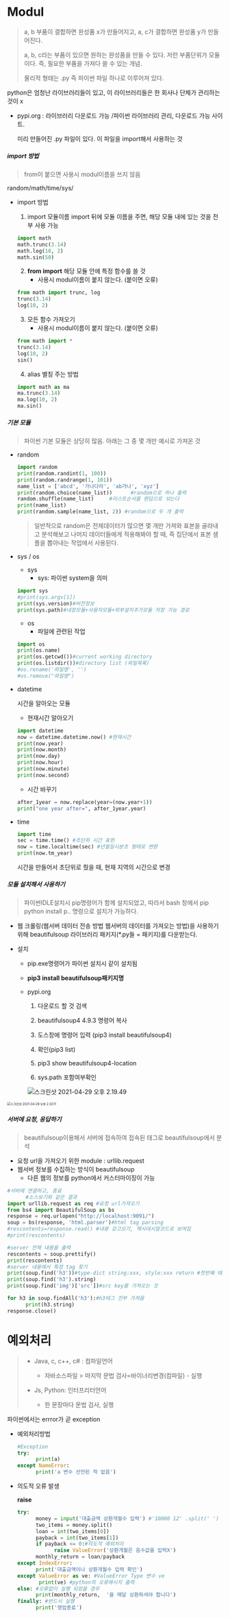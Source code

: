 # Modul

> a, b 부품이 결합하면 완성품 x가 만들어지고, a, c가 결합하면 완성품 y가 만들어진다. 
>
> a, b, c라는 부품이 있으면 원하는 완성품을 만들 수 있다. 저런 부품단위가 모듈이다. 즉, 필요한 부품을 가져다 쓸 수 있는 개념. 
>
> 물리적 형태는 .py 즉 파이썬 파일 하나로 이루어져 있다. 



python은 엄청난 라이브러리들이 있고, 이 라이브러리들은 한 회사나 단체가 관리하는 것이 x 

* pypi.org : 라이브러리 다운로드 가능 /파이썬 라이브러리 관리, 다운로드 가능 사이트.

  미리 만들어진 .py 파일이 있다. 이 파일을 import해서 사용하는 것 



##### import 방법

> from이 붙으면 사용시 modul이름을 쓰지 않음

random/math/time/sys/

* import 방법

  1. import 모듈이름 import 뒤에 모듈 이름을 주면, 해당 모듈 내에 있는 것을 전부 사용 가능

  ```python
  import math
  math.trunc(3.14)
  math.log(10, 2)
  math.sin(50)
  ```

  

  2. **from import** 해당 모듈 안에 특정 함수를 쓸 것
     * 사용시 modul이름이 붙지 않는다. (붙이면 오류)

  ````python
  from math import trunc, log
  trunc(3.14)
  log(10, 2)
  ````

  

  3. 모든 함수 가져오기
     * 사용시 modul이름이 붙지 않는다. (붙이면 오류)

  ```python
  from math import *
  trunc(3.14)
  log(10, 2)
  sin()
  ```

  

  4. alias  별칭 주는 방법

  ````python
  import math as ma
  ma.trunc(3.14)
  ma.log(10, 2)
  ma.sin()
  ````

  



##### 기본 모듈

> 파이썬 기본 모듈은 상당히 많음. 아래는 그 중 몇 개만 예시로 가져온 것

* random

  ````python
  import random
  print(random.randint(1, 100))
  print(random.randrange(1, 101))
  name_list = ['abcd', '가나다라', 'ab가나', 'xyz']
  print(random.choice(name_list))      #random으로 하나 출력
  random.shuffle(name_list)     #리스트순서를 랜덤으로 섞는다 
  print(name_list)
  print(random.sample(name_list, 2)) #random으로 두 개 출력
  ````

  > 일반적으로 random은 전체데이터가 많으면 몇 개만 가져와 표본을 골라내고 분석해보고 나머지 데이터들에게 적용해봐야 할 때, 즉 집단에서 표본 샘플을 뽑아내는 작업에서 사용된다. 



* sys / os

  * sys
    * sys: 파이썬 system을 의미 

  ```python
  import sys
  #print(sys.argv[1])
  print(sys.version)#버전정보 
  print(sys.path)#내장모듈+사용자모듈+외부설치추가모듈 저장 가능 경로 
  ```

  * os 
    * 파일에 관련된 작업 

  ````python
  import os
  print(os.name)
  print(os.getcwd())#current working directory
  print(os.listdir())#directory list (파일목록)
  #os.rename('파일명', '')
  #os.remove("파일명")
  ````

  



* datetime

  시간을 알아오는 모듈

  * 현재시간 알아오기

  ````python
  import datetime
  now = datetime.datetime.now() #현재시간
  print(now.year)
  print(now.month)
  print(now.day)
  print(now.hour)
  print(now.minute)
  print(now.second)
  ````

  * 시간 바꾸기 

  ````python
  after_1year = now.replace(year=(now.year+1))
  print("one year after=", after_1year.year)
  ````

  

* time

  ```python
  import time
  sec = time.time() #초단위 시간 표현
  now = time.localtime(sec) #년월일시분초 형태로 변환 
  print(now.tm_year)
  ```

  시간을 만들어서 초단위로 줬을 때, 현재 지역의 시간으로 변경 





##### 모듈 설치해서 사용하기 

> 파이썬IDLE설치시 pip명령어가 함께 설치되었고, 따라서 bash 창에서 pip python install p.. 명령으로 설치가 가능하다. 



* 웹 크롤링(웹서버 데이터 전송 방법 웹서버의 데이터를 가져오는 방법)을 사용하기 위해 beautifulsoup 라이브러리 패키지(*.py들 = 패키지)를 다운받는다. 

* 설치

  * pip.exe명령어가 파이썬 설치시 같이 설치됨

  * **pip3 install beautifulsoup패키지명**

  * pypi.org

    1. 다운로드 할 것 검색 

    2. beautifulsoup4 4.9.3 명령어 복사
    3. 도스창에 명령어 입력 (pip3 install beautifulsoup4)
    4. 확인(pip3 list)
    5. pip3 show beautifulsoup4-location
    6. sys.path 포함여부확인

    

    ![스크린샷 2021-04-29 오후 2.19.49](%E1%84%89%E1%85%B3%E1%84%8F%E1%85%B3%E1%84%85%E1%85%B5%E1%86%AB%E1%84%89%E1%85%A3%E1%86%BA%202021-04-29%20%E1%84%8B%E1%85%A9%E1%84%92%E1%85%AE%202.19.49.png)

<img src="%E1%84%89%E1%85%B3%E1%84%8F%E1%85%B3%E1%84%85%E1%85%B5%E1%86%AB%E1%84%89%E1%85%A3%E1%86%BA%202021-04-29%20%E1%84%8B%E1%85%A9%E1%84%92%E1%85%AE%202.20.11.png" alt="스크린샷 2021-04-29 오후 2.20.11" style="zoom:50%;" />





##### 서버에 요청, 응답하기

>  beautifulsoup이용해서 서버에 접속하여 접속된 태그로 beautifulsoup에서 분석

* 요청 url을 가져오기 위한 module : urllib.request
* 웹서버 정보를 수집하는 방식이 beautifulsoup
  * 다른 웹의 정보를 python에서 커스터마이징이 가능 

```python
#서버에 연결하고, 종료
      #소스보기와 같은 결과
import urllib.request as req #요청 url가져오기
from bs4 import BeautifulSoup as bs
response = req.urlopen("http://localhost:9091/")
soup = bs(response, 'html.parser')#html tag parsing
#rescontents=response.read() #내용 갖고오기, 헥사데시말코드로 보여짐 
#print(rescontents)

#server 전체 내용을 출력
rescontents = soup.prettify()
print(rescontents)
#server 내용에서 특정 tag 찾기
print(soup.find('h3'))#type-dict string:xxx, style:xxx return #첫번째 태그만 찾아옴
print(soup.find('h3').string)
print(soup.find('img')['src'])#src key를 가져오는 것

for h3 in soup.findAll('h3'):#h3태그 전부 가져옴
      print(h3.string)
response.close()
```







# 예외처리

> * Java, c, c++, c# : 컴파일언어
>   * 자바소스파일 > 마지막 문법 검사=바이너리변경(컴파일) - 실행 
>
> * Js, Python: 인터프리터언어
>   * 한 문장마다 문법 검사, 실행



파이썬에서는 errror가 곧 exception 



* 예외처리방법

  ````python
  #Exception
  try:
        print(a)
  except NameError:
        print('a 변수 선언된 적 없음')
  ````

* 의도적 오류 발생

  **raise**

  ````python
  try:
        money = input('대출금액 상환개월수 입력') #'10000 12' .split(' ')
        two_items = money.split()
        loan = int(two_items[0])
        payback = int(two_items[1])
        if payback <= 0:#의도적 예외처리
              raise ValueError('상환개월은 음수값을 입력X')
        monthly_return = loan/payback
  except IndexError:
        print('대출금액이나 상환개월수 입력 확인')
  except ValueError as ve: #ValueError Type 변수 ve
         print(ve) #python의 오류메시지 출력
  else: #오류없이 실행 되었을 경우 
        print(monthly_return,  '을 매달 상환하셔야 합니다')
  finally: #반드시 실행
        print('영업종료')
  ````

  


